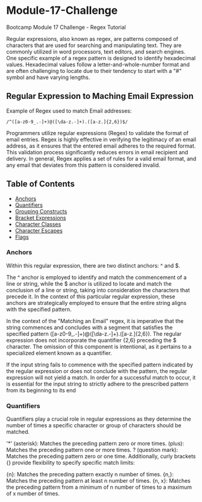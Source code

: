 # Module-17-Challenge
Bootcamp Module 17 Challenge - Regex Tutorial

Regular expressions, also known as regex, are patterns composed of characters that are used for searching and manipulating text. They are commonly utilized in word processors, text editors, and search engines. One specific example of a regex pattern is designed to identify hexadecimal values. Hexadecimal values follow a letter-and-whole-number format and are often challenging to locate due to their tendency to start with a "#" symbol and have varying lengths.

## Regular Expression to Maching Email Expression

Example of Regex used to match Email addresses:

    /^([a-z0-9_.-]+)@([\da-z.-]+).([a-z.]{2,6})$/


Programmers utilize regular expressions (Regex) to validate the format of email entries. Regex is highly effective in verifying the legitimacy of an email address, as it ensures that the entered email adheres to the required format. This validation process significantly reduces errors in email recipient and delivery. In general, Regex applies a set of rules for a valid email format, and any email that deviates from this pattern is considered invalid. 

## Table of Contents

- [Anchors](#anchors)
- [Quantifiers](#quantifiers)
- [Grouping Constructs](#grouping-constructs)
- [Bracket Expressions](#bracket-expressions)
- [Character Classes](#character-classes)
- [Character Escapes](#character-escapes)
- [Flags](#flags)

### Anchors

Within this regular expression, there are two distinct anchors: ^ and $.

The ^ anchor is employed to identify and match the commencement of a line or string, while the $ anchor is utilized to locate and match the conclusion of a line or string, taking into consideration the characters that precede it. In the context of this particular regular expression, these anchors are strategically employed to ensure that the entire string aligns with the specified pattern.

In the context of the "Matching an Email" regex, it is imperative that the string commences and concludes with a segment that satisfies the specified pattern ([a-z0-9_.-]+)@([\da-z.-]+).([a-z.]{2,6}). The regular expression does not incorporate the quantifier {2,6} preceding the $ character. The omission of this component is intentional, as it pertains to a specialized element known as a quantifier. 

If the input string fails to commence with the specified pattern indicated by the regular expression or does not conclude with the pattern, the regular expression will not yield a match. In order for a successful match to occur, it is essential for the input string to strictly adhere to the prescribed pattern from its beginning to its end

### Quantifiers

Quantifiers play a crucial role in regular expressions as they determine the number of times a specific character or group of characters should be matched. 

'*' (asterisk): Matches the preceding pattern zero or more times.
(plus): Matches the preceding pattern one or more times.
? (question mark): Matches the preceding pattern zero or one time.
Additionally, curly brackets {} provide flexibility to specify specific match limits:

{n}: Matches the preceding pattern exactly n number of times.
{n,}: Matches the preceding pattern at least n number of times.
{n, x}: Matches the preceding pattern from a minimum of n number of times to a maximum of x number of times.





